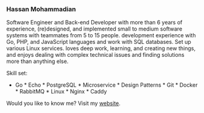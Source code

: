 ### Hassan Mohammadian

Software Engineer and Back-end Developer with more than 6 years of experience, (re)designed, and implemented small to medium software systems with teammates from 5 to 15 people. development experience with Go, PHP, and JavaScript languages and work with SQL databases. Set up various Linux services. loves deep work, learning, and creating new things, and enjoys dealing with complex technical issues and finding solutions more than anything else.

Skill set:
* Go * Echo * PostgreSQL * Microservice * Design Patterns * Git * Docker * RabbitMQ * Linux * Nginx * Caddy

Would you like to know me?
Visit my [website](https://hasssanitman.ir).

<!--
**hasssanitman/hasssanitman** is a ✨ _special_ ✨ repository because its `README.md` (this file) appears on your GitHub profile.

Here are some ideas to get you started:

- 🔭 I’m currently working on ...
- 🌱 I’m currently learning ...
- 👯 I’m looking to collaborate on ...
- 🤔 I’m looking for help with ...
- 💬 Ask me about ...
- 📫 How to reach me: ...
- 😄 Pronouns: ...
- ⚡ Fun fact: ...
-->
